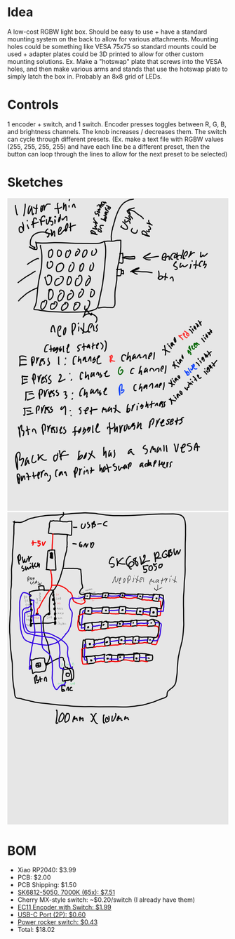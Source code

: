# Idea
A low-cost RGBW light box. Should be easy to use + have a standard mounting system on the back to allow for various attachments.
Mounting holes could be something like VESA 75x75 so standard mounts could be used + adapter plates could be 3D printed to allow for other custom mounting solutions.
Ex. Make a "hotswap" plate that screws into the VESA holes, and then make various arms and stands that use the hotswap plate to simply latch the box in.
Probably an 8x8 grid of LEDs.

# Controls
1 encoder + switch, and 1 switch. Encoder presses toggles between R, G, B, and brightness channels. The knob increases / decreases them.
The switch can cycle through different presets. (Ex. make a text file with RGBW values (255, 255, 255, 255) and have each line be a different preset, then the button can loop through the lines to allow for the next preset to be selected)

# Sketches
![Design sketch](Pictures/LightBoxDesign.jpg)
![Wiring Sketch](Pictures/LightBoxWiring.jpg)

# BOM
* Xiao RP2040: $3.99
* PCB: $2.00
* PCB Shipping: $1.50
* [SK6812-5050, 7000K (65x): $7.51](https://www.lcsc.com/product-detail/RGB-LEDs-Built-in-IC_OPSCO-Optoelectronics-SKC6812RGBW-BW-B_C5380878.html)
* Cherry MX-style switch: ~$0.20/switch (I already have them)
* [EC11 Encoder with Switch: $1.99](https://www.lcsc.com/product-detail/Rotary-Encoders_ALPSALPINE-EC11E18244AU_C202365.html?s_z=n_EC11)
* [USB-C Port (2P): $0.60](https://www.lcsc.com/product-detail/USB-Connectors_SAMZO-FKAKALCCA_C39833028.html)
* [Power rocker switch: $0.43](https://www.lcsc.com/product-detail/Rocker-Switches_HCTL-RS601A-1010013BB_C5124217.html)
* Total: $18.02
